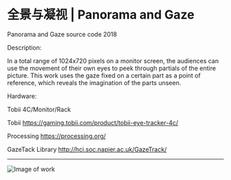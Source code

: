 # 全景与凝视 | Panorama and Gaze
Panorama and Gaze source code 2018

Description:

In a total range of 1024x720 pixels on a monitor screen, the audiences can use the movement of their own eyes to peek through partials of the entire picture. This work uses the gaze fixed on a certain part as a point of reference, which reveals the imagination of the parts unseen.

Hardware:

Tobii 4C/Monitor/Rack

Tobii 
https://gaming.tobii.com/product/tobii-eye-tracker-4c/

Processing 
https://processing.org/

GazeTack Library
http://hci.soc.napier.ac.uk/GazeTrack/

---

![Image of work](https://d33wubrfki0l68.cloudfront.net/523ea2f871d86c92cef55c394e14dde2991d3bc1/91d28/image/projects_itteptb_pag_2.jpg)
